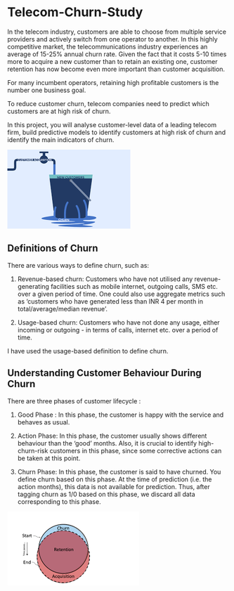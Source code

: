 # Telecom-Churn-Study
In the telecom industry, customers are able to choose from multiple service providers and actively switch from one operator to another. In this highly competitive market, the telecommunications industry experiences an average of 15-25% annual churn rate. Given the fact that it costs 5-10 times more to acquire a new customer than to retain an existing one, customer retention has now become even more important than customer acquisition.

For many incumbent operators, retaining high profitable customers is the number one business goal.

To reduce customer churn, telecom companies need to predict which customers are at high risk of churn.

In this project, you will analyse customer-level data of a leading telecom firm, build predictive models to identify customers at high risk of churn and identify the main indicators of churn.

![Churn Explaination](churn.png)


## Definitions of Churn

There are various ways to define churn, such as:

1. Revenue-based churn: Customers who have not utilised any revenue-generating facilities such as mobile internet, outgoing calls, SMS etc. over a given period of time. One could also use aggregate metrics such as ‘customers who have generated less than INR 4 per month in total/average/median revenue’.

2. Usage-based churn: Customers who have not done any usage, either incoming or outgoing - in terms of calls, internet etc. over a period of time.

I have used the usage-based definition to define churn.

## Understanding Customer Behaviour During Churn

There are three phases of customer lifecycle :

1. Good Phase : In this phase, the customer is happy with the service and behaves as usual.

2. Action Phase:  In this phase, the customer usually shows different behaviour than the ‘good’ months. Also, it is crucial to identify high-churn-risk customers in    this phase, since some corrective actions can be taken at this point.

3. Churn Phase: In this phase, the customer is said to have churned. You define churn based on this phase. At the time of prediction (i.e. the action months), this    data is not available for prediction. Thus, after tagging churn as 1/0 based on this phase, we discard all data corresponding to this phase.

![Churn Calculation](ChurnRate.png)
